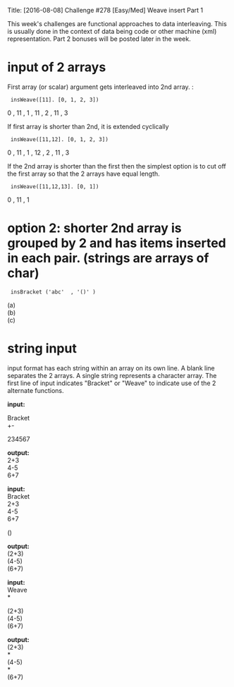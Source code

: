 Title: [2016-08-08] Challenge #278 [Easy/Med] Weave insert Part 1

This week's challenges are functional approaches to data interleaving.  This is usually done in the context of data being code or other machine (xml) representation.  Part 2 bonuses will be posted later in the week.

# input of 2 arrays

First array (or scalar) argument gets interleaved into 2nd array.  :

     insWeave([11]. [0, 1, 2, 3])  
0 , 11 , 1 , 11 , 2 , 11 , 3

If first array is shorter than 2nd, it is extended cyclically

     insWeave([11,12]. [0, 1, 2, 3])  
0 , 11 , 1  , 12 , 2 , 11 , 3

If the 2nd array is shorter than the first then the simplest option is to cut off the first array so that the 2 arrays have equal length.

     insWeave([11,12,13]. [0, 1])  
0 , 11 , 1

# option 2:  shorter 2nd array is grouped by 2 and has items inserted in each pair. (strings are arrays of char)

     insBracket ('abc'  , '()' )
(a)  
(b)  
(c)  


# string input

input format has each string within an array on its own line.  A blank line separates the 2 arrays.  A single string represents a character array.  The first line of input indicates "Bracket" or "Weave" to indicate use of the 2 alternate functions.

**input:**

Bracket  
+-  

234567  

**output:**  
2+3  
4-5  
6+7  

**input:**  
Bracket  
2+3  
4-5  
6+7  

()


**output:**  
(2+3)  
(4-5)  
(6+7)  

**input:**  
Weave  
*

(2+3)  
(4-5)  
(6+7)  

**output:**  
(2+3)  
*    
(4-5)  
*     
(6+7)  

